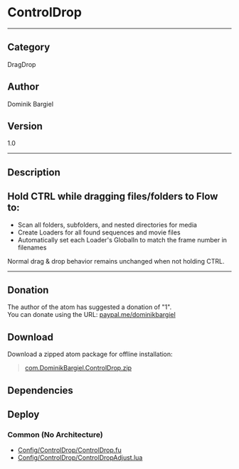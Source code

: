 # ControlDrop
___

## Category
DragDrop

## Author
Dominik Bargiel

## Version
1.0

___

## Description
<h2>Hold CTRL while dragging files/folders to Flow to:</h2>
<ul>
<li>Scan all folders, subfolders, and nested directories for media</li>
<li>Create Loaders for all found sequences and movie files</li>
<li>Automatically set each Loader's GlobalIn to match the frame number in filenames</li>
</ul>


Normal drag & drop behavior remains unchanged when not holding CTRL.

___

## Donation
The author of the atom has suggested a donation of "1".  
You can donate using the URL: <a href="paypal.me/dominikbargiel">paypal.me/dominikbargiel</a>

## Download

Download a zipped atom package for offline installation:
> [com.DominikBargiel.ControlDrop.zip](https://gitlab.com/WeSuckLess/Reactor/-/archive/master/Reactor-master.zip?path=Atoms/com.DominikBargiel.ControlDrop)  

## Dependencies

## Deploy

### Common (No Architecture)

<ul>
<li><a href="https://gitlab.com/WeSuckLess/Reactor/-/blob/master/Atoms/com.DominikBargiel.ControlDrop/Config/ControlDrop/ControlDrop.fu?ref_type=heads">Config/ControlDrop/ControlDrop.fu</a></li>
<li><a href="https://gitlab.com/WeSuckLess/Reactor/-/blob/master/Atoms/com.DominikBargiel.ControlDrop/Config/ControlDrop/ControlDropAdjust.lua?ref_type=heads">Config/ControlDrop/ControlDropAdjust.lua</a></li>
</ul>
